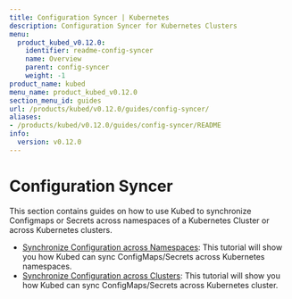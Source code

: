 ```yaml
---
title: Configuration Syncer | Kubernetes
description: Configuration Syncer for Kubernetes Clusters
menu:
  product_kubed_v0.12.0:
    identifier: readme-config-syncer
    name: Overview
    parent: config-syncer
    weight: -1
product_name: kubed
menu_name: product_kubed_v0.12.0
section_menu_id: guides
url: /products/kubed/v0.12.0/guides/config-syncer/
aliases:
- /products/kubed/v0.12.0/guides/config-syncer/README
info:
  version: v0.12.0
---
```


# Configuration Syncer

This section contains guides on how to use Kubed to synchronize Configmaps or Secrets across namespaces of a Kubernetes Cluster or across Kubernetes clusters.

- [Synchronize Configuration across Namespaces](/products/kubed/v0.12.0/guides/config-syncer/intra-cluster): This tutorial will show you how Kubed can sync ConfigMaps/Secrets across Kubernetes namespaces.
- [Synchronize Configuration across Clusters](/products/kubed/v0.12.0/guides/config-syncer/inter-cluster): This tutorial will show you how Kubed can sync ConfigMaps/Secrets across Kubernetes cluster.
